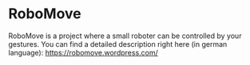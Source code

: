 # RoboMove
RoboMove is a project where a small roboter can be controlled by your gestures.
You can find a detailed description right here (in german language):
https://robomove.wordpress.com/
